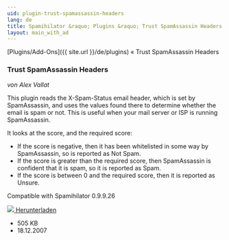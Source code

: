 ```yaml
---
uid: plugin-trust-spamassassin-headers
lang: de
title: Spamihilator &raquo; Plugins &raquo; Trust SpamAssassin Headers
layout: main_with_ad
---
```


[Plugins/Add-Ons]({{ site.url }}/de/plugins) &laquo; Trust SpamAssassin Headers

### Trust SpamAssassin Headers

_von Alex Vallat_

This plugin reads the X-Spam-Status email header, which is set by SpamAssassin, and uses the values found there to determine whether the email is spam or not. This is useful when your mail server or ISP is running SpamAssassin.

It looks at the score, and the required score:

* If the score is negative, then it has been whitelisted in some way by SpamAssassin, so is reported as Not Spam.
* If the score is greater than the required score, then SpamAssassin is confident that it is spam, so it is reported as Spam.
* If the score is between 0 and the required score, then it is reported as Unsure.

Compatible with Spamihilator 0.9.9.26

<div class="downloadsection">
<a href="http://www.byalexv.co.uk/spamihilator/TrustSpamAssassinHeaders-0.3.exe" class="radius button left" id="download-button"><img src="{{site.url}}/images/download-arrow.png"> Herunterladen</a>
<ul id="download-notes">
<li>505 KB</li>
<li>18.12.2007</li>
</ul>
</div>

